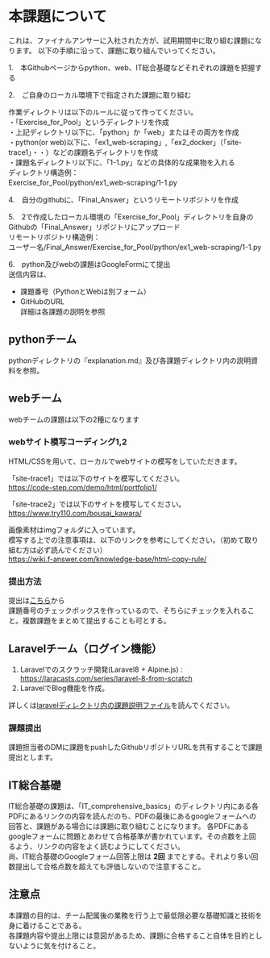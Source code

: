 # 本課題について
これは、ファイナルアンサーに入社された方が、試用期間中に取り組む課題になります。
以下の手順に沿って、課題に取り組んでいってください。

1.　本Githubページからpython、web、IT総合基礎などそれぞれの課題を把握する

2.　ご自身のローカル環境下で指定された課題に取り組む

作業ディレクトリは以下のルールに従って作ってください。<br>
・「Exercise_for_Pool」というディレクトリを作成　　<br>
・上記ディレクトリ以下に、「python」か「web」またはその両方を作成<br>
・python(or web)以下に、「ex1_web-scraping」,「ex2_docker」（「site-trace1」・・）などの課題名ディレクトリを作成<br>
・課題名ディレクトリ以下に、「1-1.py」などの具体的な成果物を入れる<br>
ディレクトリ構造例：　　<br>
Exercise_for_Pool/python/ex1_web-scraping/1-1.py　　

4.　自分のgithubに、「Final_Answer」というリモートリポジトリを作成

5.　2で作成したローカル環境の「Exercise_for_Pool」ディレクトリを自身のGithubの「Final_Answer」リポジトリにアップロード<br>
リモートリポジトリ構造例：　　<br>
ユーザー名/Final_Answer/Exercise_for_Pool/python/ex1_web-scraping/1-1.py　　

6.　python及びwebの課題はGoogleFormにて提出<br>
送信内容は、
* 課題番号（PythonとWebは別フォーム）
* GitHubのURL  
詳細は各課題の説明を参照

## pythonチーム
pythonディレクトリの『explanation.md』及び各課題ディレクトリ内の説明資料を参照。

## webチーム
webチームの課題は以下の2種になります
### webサイト模写コーディング1,2
HTML/CSSを用いて、ローカルでwebサイトの模写をしていただきます。

「site-trace1」では以下のサイトを模写してください。<br>
https://code-step.com/demo/html/portfolio1/

「site-trace2」では以下のサイトを模写してください。<br>
https://www.try110.com/bousai_kawara/

画像素材はimgフォルダに入っています。<br>
模写する上での注意事項は、以下のリンクを参考にしてください。（初めて取り組む方は必ず読んでください）<br>
https://wiki.f-answer.com/knowledge-base/html-copy-rule/

### 提出方法
提出は[こちら](https://docs.google.com/forms/d/e/1FAIpQLScYrEw7wbQI5hLxWTDG5jZJJrd9mTpo9XchFk5TNh9LjoxHfw/viewform?usp=sf_link)から<br>
課題番号のチェックボックスを作っているので、そちらにチェックを入れること。複数課題をまとめて提出することも可とする。 <br>

## Laravelチーム（ログイン機能）
1. Laravelでのスクラッチ開発(Laravel8 + Alpine.js) : https://laracasts.com/series/laravel-8-from-scratch <br>
1. LaravelでBlog機能を作成。

詳しくは[laravelディレクトリ内の課題説明ファイル](./laravel/explanation.md)を読んでください。

### 課題提出
課題担当者のDMに課題をpushしたGithubリポジトリURLを共有することで課題提出とします。


## IT総合基礎
IT総合基礎の課題は、「IT_comprehensive_basics」のディレクトリ内にある各PDFにあるリンクの内容を読んだのち、PDFの最後にあるgoogleフォームへの回答と、課題がある場合には課題に取り組むことになります。
各PDFにあるgoogleフォームに問題とあわせて合格基準が書かれています。その点数を上回るよう、リンクの内容をよく読むようにしてください。  
尚、IT総合基礎のGoogleフォーム回答上限は **2回** までとする。それより多い回数提出して合格点数を超えても評価しないので注意すること。

## 注意点
本課題の目的は、チーム配属後の業務を行う上で最低限必要な基礎知識と技術を身に着けることである。  
各課題内容や提出上限には意図があるため、課題に合格すること自体を目的としないように気を付けること。
